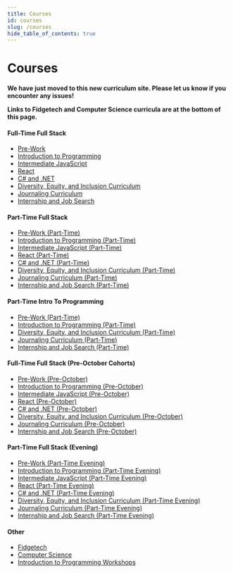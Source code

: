 ```yaml
---
title: Courses
id: courses
slug: /courses
hide_table_of_contents: true
---
```


# Courses

<div className="centering-div" style={{margin: 'auto'  }}>

  <div style={{borderStyle: 'solid' , borderWidth: '2px' , borderColor: 'var(--ifm-color-emphasis-300)' , borderRadius: '20px', marginBottom: '20px' }}>
    <div className='course-row' style={{margin: '10px', padding: '5px'}}>
      <h4>
        <p>We have just moved to this new curriculum site. Please let us know if you encounter any issues!</p>
        <p>Links to Fidgetech and Computer Science curricula are at the bottom of this page.</p>
      </h4>
    </div>
  </div>

  <div style={{borderStyle: 'solid' , borderWidth: '2px' , borderColor: 'var(--ifm-color-emphasis-300)' , borderRadius: '20px', marginBottom: '20px' }}>
    <div className='course-row' style={{columnRule: '1px double var(--ifm-color-emphasis-300)',columns: '200px 3' , margin: '10px'}}>
      <div  className='course-column' style={{breakInside: 'avoid'}}> 
        <h4 >Full-Time Full Stack</h4>
        <ul>
          <li><a target="_self" href="https://full-time.learnhowtoprogram.com/pre-work">Pre-Work</a></li>
          <li><a target="_self" href="https://full-time.learnhowtoprogram.com/introduction-to-programming">Introduction to Programming</a></li>
          <li><a target="_self" href="https://full-time.learnhowtoprogram.com/intermediate-javascript">Intermediate JavaScript</a></li>
          <li><a target="_self" href="https://full-time.learnhowtoprogram.com/react">React</a></li>
          <li><a target="_self" href="https://full-time.learnhowtoprogram.com/c-and-net">C# and .NET</a></li>
          <li><a target="_self" href="https://full-time.learnhowtoprogram.com/diversity-equity-and-inclusion">Diversity, Equity, and Inclusion Curriculum</a></li>
          <li><a target="_self" href="https://full-time.learnhowtoprogram.com/journaling-curriculum">Journaling Curriculum</a></li>
          <li><a target="_self" href="https://full-time.learnhowtoprogram.com/internship-and-job-search">Internship and Job Search</a></li>
        </ul>
      </div>
      <div className='course-column' style={{breakInside: 'avoid'}}>
        <h4>Part-Time Full Stack</h4>
        <ul>
          <li><a target="_self" href="https://part-time.learnhowtoprogram.com/pre-work">Pre-Work (Part-Time)</a></li>
          <li><a target="_self" href="https://part-time.learnhowtoprogram.com/introduction-to-programming">Introduction to Programming (Part-Time)</a></li>
          <li><a target="_self" href="https://part-time.learnhowtoprogram.com/intermediate-javascript">Intermediate JavaScript (Part-Time)</a></li>
          <li><a target="_self" href="https://part-time.learnhowtoprogram.com/react">React (Part-Time)</a></li>
          <li><a target="_self" href="https://part-time.learnhowtoprogram.com/c-and-net">C# and .NET (Part-Time)</a></li>
          <li><a target="_self" href="https://part-time.learnhowtoprogram.com/diversity-equity-and-inclusion">Diversity, Equity, and Inclusion Curriculum (Part-Time)</a></li>
          <li><a target="_self" href="https://part-time.learnhowtoprogram.com/journaling-curriculum">Journaling Curriculum (Part-Time)</a></li>
          <li><a target="_self" href="https://part-time.learnhowtoprogram.com/internship-and-job-search">Internship and Job Search (Part-Time)</a></li>
        </ul>
      </div>
      <div className='course-column' style={{breakInside: 'avoid'}}>
        <h4>Part-Time Intro To Programming</h4>
        <ul>
          <li><a target="_self" href="https://part-time.learnhowtoprogram.com/pre-work">Pre-Work (Part-Time)</a></li>
          <li><a target="_self" href="https://part-time.learnhowtoprogram.com/introduction-to-programming">Introduction to Programming (Part-Time)</a></li>
          <li><a target="_self" href="https://part-time.learnhowtoprogram.com/diversity-equity-and-inclusion">Diversity, Equity, and Inclusion Curriculum (Part-Time)</a></li>
          <li><a target="_self" href="https://part-time.learnhowtoprogram.com/journaling-curriculum">Journaling Curriculum (Part-Time)</a></li>
          <li><a target="_self" href="https://part-time.learnhowtoprogram.com/internship-and-job-search">Internship and Job Search (Part-Time)</a></li>
        </ul>
      </div>
    </div>
  </div>

  <div style={{borderStyle: 'solid' , borderWidth: '2px' , borderColor: 'var(--ifm-color-emphasis-300)' , borderRadius: '20px', marginBottom: '20px' }}>
    <div className='course-row' style={{columnRule: '1px double var(--ifm-color-emphasis-300)',columns: '200px 2' , margin: '10px' }}>
      <div className='course-column' style={{breakInside: 'avoid'}}> 
        <h4>Full-Time Full Stack (Pre-October Cohorts)</h4>
        <ul>
          <li><a target="_self" href="https://full-time-pre-october.learnhowtoprogram.com/pre-work">Pre-Work (Pre-October)</a></li>
          <li><a target="_self" href="https://full-time-pre-october.learnhowtoprogram.com/introduction-to-programming">Introduction to Programming (Pre-October)</a></li>
          <li><a target="_self" href="https://full-time-pre-october.learnhowtoprogram.com/intermediate-javascript">Intermediate JavaScript (Pre-October)</a></li>
          <li><a target="_self" href="https://full-time-pre-october.learnhowtoprogram.com/react">React (Pre-October)</a></li>
          <li><a target="_self" href="https://full-time-pre-october.learnhowtoprogram.com/c-and-net">C# and .NET (Pre-October)</a></li>
          <li><a target="_self" href="https://full-time-pre-october.learnhowtoprogram.com/diversity-equity-and-inclusion">Diversity, Equity, and Inclusion Curriculum (Pre-October)</a></li>
          <li><a target="_self" href="https://full-time-pre-october.learnhowtoprogram.com/journaling-curriculum">Journaling Curriculum (Pre-October)</a></li>
          <li><a target="_self" href="https://full-time-pre-october.learnhowtoprogram.com/internship-and-job-search">Internship and Job Search (Pre-October)</a></li>
        </ul>
      </div>
      <div className='course-column' style={{breakInside: 'avoid'}}>
        <h4>Part-Time Full Stack (Evening)</h4>
        <ul>
          <li><a target="_self" href="https://part-time-evening.learnhowtoprogram.com/pre-work">Pre-Work (Part-Time Evening)</a></li>
          <li><a target="_self" href="https://part-time-evening.learnhowtoprogram.com/introduction-to-programming">Introduction to Programming (Part-Time Evening)</a></li>
          <li><a target="_self" href="https://part-time-evening.learnhowtoprogram.com/intermediate-javascript">Intermediate JavaScript (Part-Time Evening)</a></li>
          <li><a target="_self" href="https://part-time-evening.learnhowtoprogram.com/react">React (Part-Time Evening)</a></li>
          <li><a target="_self" href="https://part-time-evening.learnhowtoprogram.com/c-and-net">C# and .NET (Part-Time Evening)</a></li>
          <li><a target="_self" href="https://part-time-evening.learnhowtoprogram.com/diversity-equity-and-inclusion">Diversity, Equity, and Inclusion Curriculum (Part-Time Evening)</a></li>
          <li><a target="_self" href="https://part-time-evening.learnhowtoprogram.com/journaling-curriculum">Journaling Curriculum (Part-Time Evening)</a></li>
          <li><a target="_self" href="https://part-time-evening.learnhowtoprogram.com/internship-and-job-search">Internship and Job Search (Part-Time Evening)</a></li>
        </ul>
      </div>
    </div>
  </div>

  <div style={{borderStyle: 'solid' , borderWidth: '2px' , borderColor: 'var(--ifm-color-emphasis-300)' , borderRadius: '20px', marginBottom: '20px' }}>
    <div className='course-row' style={{margin: '10px'}}>
      <h4>Other</h4>
      <ul>
        <li><a target="_self" href="https://old.learnhowtoprogram.com/tracks/fidgetech">Fidgetech</a></li>
        <li><a target="_self" href="https://old.learnhowtoprogram.com/computer-science">Computer Science</a></li>
        <li><a target="_self" href="https://workshops.learnhowtoprogram.com/">Introduction to Programming Workshops</a></li>
      </ul>
    </div>
  </div>

</div>
